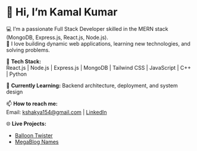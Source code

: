 # 👋 Hi, I’m Kamal Kumar

💻 I’m a passionate Full Stack Developer skilled in the MERN stack (MongoDB, Express.js, React.js, Node.js).  
🚀 I love building dynamic web applications, learning new technologies, and solving problems.  

🌟 **Tech Stack:**  
React.js | Node.js | Express.js | MongoDB | Tailwind CSS | JavaScript | C++ | Python  

🌱 **Currently Learning:** Backend architecture, deployment, and system design  

📫 **How to reach me:**  
Email: kshakya154@gmail.com | [LinkedIn](https://www.linkedin.com/in/kamal-kumar-82890727b/)  

🌐 **Live Projects:**  
- [Balloon Twister](https://balloon-twister-tgkk.vercel.app/)  
- [MegaBlog Names](https://mega-blog-eosin-eight.vercel.app/)  
